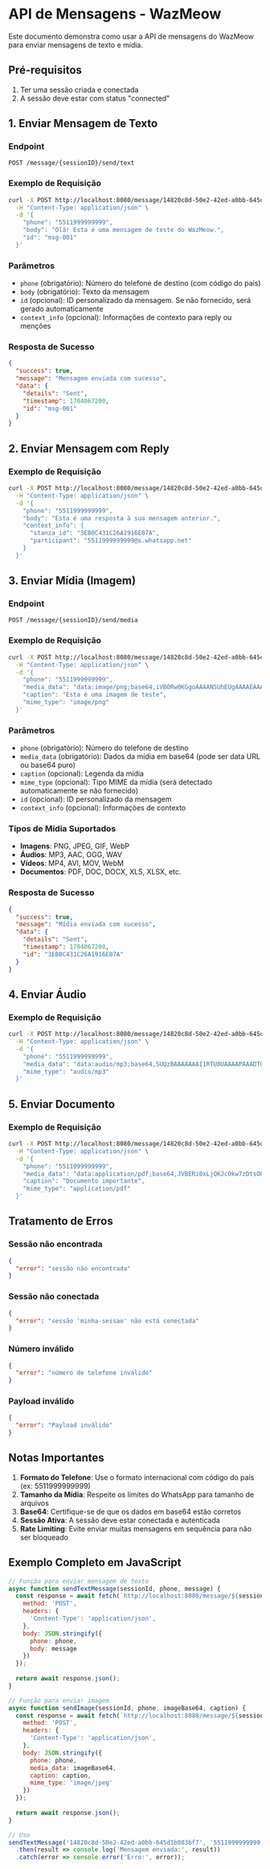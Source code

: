 # API de Mensagens - WazMeow

Este documento demonstra como usar a API de mensagens do WazMeow para enviar mensagens de texto e mídia.

## Pré-requisitos

1. Ter uma sessão criada e conectada
2. A sessão deve estar com status "connected"

## 1. Enviar Mensagem de Texto

### Endpoint
```
POST /message/{sessionID}/send/text
```

### Exemplo de Requisição
```bash
curl -X POST http://localhost:8080/message/14820c8d-50e2-42ed-a0bb-645d1b083bf7/send/text \
  -H "Content-Type: application/json" \
  -d '{
    "phone": "5511999999999",
    "body": "Olá! Esta é uma mensagem de teste do WazMeow.",
    "id": "msg-001"
  }'
```

### Parâmetros
- `phone` (obrigatório): Número do telefone de destino (com código do país)
- `body` (obrigatório): Texto da mensagem
- `id` (opcional): ID personalizado da mensagem. Se não fornecido, será gerado automaticamente
- `context_info` (opcional): Informações de contexto para reply ou menções

### Resposta de Sucesso
```json
{
  "success": true,
  "message": "Mensagem enviada com sucesso",
  "data": {
    "details": "Sent",
    "timestamp": 1704067200,
    "id": "msg-001"
  }
}
```

## 2. Enviar Mensagem com Reply

### Exemplo de Requisição
```bash
curl -X POST http://localhost:8080/message/14820c8d-50e2-42ed-a0bb-645d1b083bf7/send/text \
  -H "Content-Type: application/json" \
  -d '{
    "phone": "5511999999999",
    "body": "Esta é uma resposta à sua mensagem anterior.",
    "context_info": {
      "stanza_id": "3EB0C431C26A1916E07A",
      "participant": "5511999999999@s.whatsapp.net"
    }
  }'
```

## 3. Enviar Mídia (Imagem)

### Endpoint
```
POST /message/{sessionID}/send/media
```

### Exemplo de Requisição
```bash
curl -X POST http://localhost:8080/message/14820c8d-50e2-42ed-a0bb-645d1b083bf7/send/media \
  -H "Content-Type: application/json" \
  -d '{
    "phone": "5511999999999",
    "media_data": "data:image/png;base64,iVBORw0KGgoAAAANSUhEUgAAAAEAAAABCAYAAAAfFcSJAAAADUlEQVR42mP8/5+hHgAHggJ/PchI7wAAAABJRU5ErkJggg==",
    "caption": "Esta é uma imagem de teste",
    "mime_type": "image/png"
  }'
```

### Parâmetros
- `phone` (obrigatório): Número do telefone de destino
- `media_data` (obrigatório): Dados da mídia em base64 (pode ser data URL ou base64 puro)
- `caption` (opcional): Legenda da mídia
- `mime_type` (opcional): Tipo MIME da mídia (será detectado automaticamente se não fornecido)
- `id` (opcional): ID personalizado da mensagem
- `context_info` (opcional): Informações de contexto

### Tipos de Mídia Suportados
- **Imagens**: PNG, JPEG, GIF, WebP
- **Áudios**: MP3, AAC, OGG, WAV
- **Vídeos**: MP4, AVI, MOV, WebM
- **Documentos**: PDF, DOC, DOCX, XLS, XLSX, etc.

### Resposta de Sucesso
```json
{
  "success": true,
  "message": "Mídia enviada com sucesso",
  "data": {
    "details": "Sent",
    "timestamp": 1704067200,
    "id": "3EB0C431C26A1916E07A"
  }
}
```

## 4. Enviar Áudio

### Exemplo de Requisição
```bash
curl -X POST http://localhost:8080/message/14820c8d-50e2-42ed-a0bb-645d1b083bf7/send/media \
  -H "Content-Type: application/json" \
  -d '{
    "phone": "5511999999999",
    "media_data": "data:audio/mp3;base64,SUQzBAAAAAAAI1RTU0UAAAAPAAADTGF2ZjU4Ljc2LjEwMAAAAAAAAAAAAAAA...",
    "mime_type": "audio/mp3"
  }'
```

## 5. Enviar Documento

### Exemplo de Requisição
```bash
curl -X POST http://localhost:8080/message/14820c8d-50e2-42ed-a0bb-645d1b083bf7/send/media \
  -H "Content-Type: application/json" \
  -d '{
    "phone": "5511999999999",
    "media_data": "data:application/pdf;base64,JVBERi0xLjQKJcOkw7zDtsO8CjIgMCBvYmoKPDwKL0xlbmd0aCAzIDAgUgo...",
    "caption": "Documento importante",
    "mime_type": "application/pdf"
  }'
```

## Tratamento de Erros

### Sessão não encontrada
```json
{
  "error": "sessão não encontrada"
}
```

### Sessão não conectada
```json
{
  "error": "sessão 'minha-sessao' não está conectada"
}
```

### Número inválido
```json
{
  "error": "número de telefone inválido"
}
```

### Payload inválido
```json
{
  "error": "Payload inválido"
}
```

## Notas Importantes

1. **Formato do Telefone**: Use o formato internacional com código do país (ex: 5511999999999)
2. **Tamanho da Mídia**: Respeite os limites do WhatsApp para tamanho de arquivos
3. **Base64**: Certifique-se de que os dados em base64 estão corretos
4. **Sessão Ativa**: A sessão deve estar conectada e autenticada
5. **Rate Limiting**: Evite enviar muitas mensagens em sequência para não ser bloqueado

## Exemplo Completo em JavaScript

```javascript
// Função para enviar mensagem de texto
async function sendTextMessage(sessionId, phone, message) {
  const response = await fetch(`http://localhost:8080/message/${sessionId}/send/text`, {
    method: 'POST',
    headers: {
      'Content-Type': 'application/json',
    },
    body: JSON.stringify({
      phone: phone,
      body: message
    })
  });
  
  return await response.json();
}

// Função para enviar imagem
async function sendImage(sessionId, phone, imageBase64, caption) {
  const response = await fetch(`http://localhost:8080/message/${sessionId}/send/media`, {
    method: 'POST',
    headers: {
      'Content-Type': 'application/json',
    },
    body: JSON.stringify({
      phone: phone,
      media_data: imageBase64,
      caption: caption,
      mime_type: 'image/jpeg'
    })
  });
  
  return await response.json();
}

// Uso
sendTextMessage('14820c8d-50e2-42ed-a0bb-645d1b083bf7', '5511999999999', 'Olá!')
  .then(result => console.log('Mensagem enviada:', result))
  .catch(error => console.error('Erro:', error));
```
